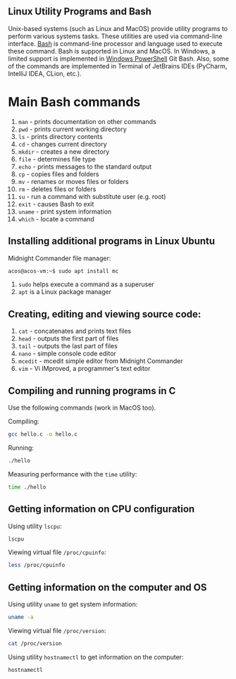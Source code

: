 Linux Utility Programs and Bash
---

Unix-based systems (such as Linux and MacOS) provide utility programs to perform various systems tasks.
These utilities are used via command-line interface.
[Bash](https://en.wikipedia.org/wiki/Bash_%28Unix_shell%29)
is command-line processor and language used to execute these command. 
Bash is supported in Linux and MacOS.
In Windows, a limited support is implemented in [Windows PowerShell](https://en.wikipedia.org/wiki/PowerShell) Git Bash. 
Also, some of the commands are implemented in Terminal of JetBrains IDEs (PyCharm, IntelliJ IDEA, CLion, etc.).

# Main Bash commands

1. `man` - prints documentation on other commands
1. `pwd` - prints current working directory
1. `ls` - prints directory contents
1. `cd` - changes current directory
1. `mkdir` - creates a new directory
1. `file` - determines file type
1. `echo` - prints messages to the standard output
1. `cp` - copies files and folders
1. `mv` - renames or moves files or folders
1. `rm` - deletes files or folders
1. `su` - run a command with substitute user (e.g. root)
1. `exit` - causes Bash to exit
1. `uname` - print system information
1. `which` - locate a command

## Installing additional programs in Linux Ubuntu

Midnight Commander file manager:
```bash
acos@acos-vm:~$ sudo apt install mc
```
1. `sudo` helps execute a command as a superuser
1. `apt` is a Linux package manager

## Creating, editing and viewing source code:

1. `cat` - concatenates and prints text files
1. `head` - outputs the first part of files
1. `tail` - outputs the last part of files
1. `nano` - simple console code editor
1. `mcedit` - mcedit simple editor from Midnight Commander
1. `vim` - Vi IMproved, a programmer's text editor

## Compiling and running programs in C

Use the following commands (work in MacOS too).

Compiling:
```bash
gcc hello.c -o hello.c
```

Running:
```bash
./hello
```

Measuring performance with the `time` utility:
```bash
time ./hello
```

## Getting information on CPU configuration

Using utility `lscpu`:
```bash
lscpu
```

Viewing virtual file `/proc/cpuinfo`:
```bash
less /proc/cpuinfo
```

## Getting information on the computer and OS

Using utility `uname` to get system information:
```bash
uname -a
```

Viewing virtual file `/proc/version`:
```bash
cat /proc/version
```

Using utility `hostnamectl` to get information on the computer:
```bash
hostnamectl
```
